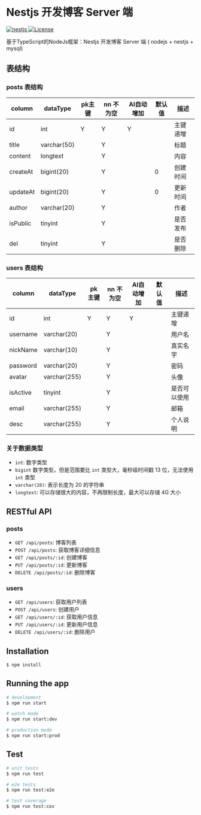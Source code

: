 # Nestjs 开发博客 Server 端

[![nestjs](https://img.shields.io/badge/nestjs-%5E6.14.2-brightgreen.svg) ](https://github.com/nestjs/nest)
[![License](https://img.shields.io/npm/l/package.json.svg?style=flat)](https://github.com/IbbPress/nestjs-blog-server/blob/master/LICENSE)

基于TypeScript的NodeJs框架：Nestjs 开发博客 Server 端 ( nodejs + nestjs + mysql)

## 表结构

### posts 表结构

| column   | dataType    | pk主键 | nn 不为空 | AI自动增加  | 默认值  | 描述    |
| ---      | ---         | ---    | ---      |---        | ---    | ---    |
| id       | int         | Y      |Y         | Y         |        | 主键递增 |
| title    | varchar(50) |        |Y         |           |        | 标题    |
| content  | longtext    |        |Y         |           |        | 内容    |
| createAt | bigint(20)  |        |Y         |           |    0   | 创建时间 |
| updateAt | bigint(20)  |        |Y         |           |    0   | 更新时间 |
| author   | varchar(20) |        |Y         |           |        | 作者    |
| isPublic | tinyint     |        |Y         |           |        | 是否发布 |
| del      | tinyint     |        |Y         |           |        | 是否删除 |

### users 表结构

| column   | dataType    | pk主键 | nn 不为空 | AI自动增加  | 默认值  | 描述    |
| ---      | ---         | ---    | ---      |---        | ---    | ---    |
| id       | int         | Y      | Y        | Y         |        | 主键递增 |
| username | varchar(20) |        | Y        |           |        | 用户名   |
| nickName | varchar(10) |        | Y        |           |        | 真实名字 |
| password | varchar(20) |        | Y        |           |        | 密码    |
| avatar   | varchar(255) |       | Y        |           |        | 头像    |
| isActive | tinyint     |        | Y        |           |        | 是否可以使用  |
| email    | varchar(255) |        | Y        |           |        | 邮箱  |
| desc     | varchar(255) |        | Y        |           |        | 个人说明  |

### 关于数据类型

- `int`: 数字类型
- `bigint` 数字类型，但是范围要比 `int` 类型大，毫秒级时间戳 13 位，无法使用 `int` 类型
- `varchar(20)`: 表示长度为 20 的字符串
- `longtext`: 可以存储很大的内容，不再限制长度，最大可以存储 4G 大小

## RESTful API

### posts

- `GET /api/posts`: 博客列表
- `POST /api/posts`: 获取博客详细信息
- `GET /api/posts/:id`: 创建博客
- `PUT /api/posts/:id`: 更新博客
- `DELETE /api/posts/:id`: 删除博客

### users

- `GET /api/users`: 获取用户列表
- `POST /api/users`: 创建用户
- `GET /api/users/:id`: 获取用户信息
- `PUT /api/users/:id`: 更新用户信息
- `DELETE /api/users/:id`: 删除用户

## Installation

```bash
$ npm install
```

## Running the app

```bash
# development
$ npm run start

# watch mode
$ npm run start:dev

# production mode
$ npm run start:prod
```

## Test

```bash
# unit tests
$ npm run test

# e2e tests
$ npm run test:e2e

# test coverage
$ npm run test:cov
```
